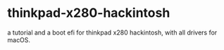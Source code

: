 # thinkpad-x280-hackintosh
a tutorial and a boot efi for thinkpad x280 hackintosh, with all drivers for macOS.
